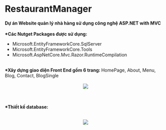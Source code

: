 # RestaurantManager
<b>Dự án Website quản lý nhà hàng sử dụng công nghệ ASP.NET with MVC</b>
<br><br>
<b>*Các Nutget Packages được sử dụng:</b><br>
<ul>
        <li>Microsoft.EntityFrameworkCore.SqlServer</li>
        <li>Microsoft.EntityFrameworkCore.Tools</li>
        <li>Microsoft.AspNetCore.Mvc.Razor.RuntimeCompilation</li>
    </ul>
<br>
<b>*Xây dựng giao diện Front End gồm 6 trang: </b>HomePage, About, Menu, Blog, Contact, BlogSingle
<br><br>
<div align="center"> 
    <img src="https://user-images.githubusercontent.com/70925960/98514281-c8daf480-229b-11eb-9bf8-59f42ecc06d9.png"</img> 
</div> 
<br><br>

<b>*Thiết kế database:</b> <br><br>
<div align="center"> 
    <img src="https://user-images.githubusercontent.com/70925960/98707726-f23a7400-23b2-11eb-9585-419a298e14ba.png"</img> 
</div> 



